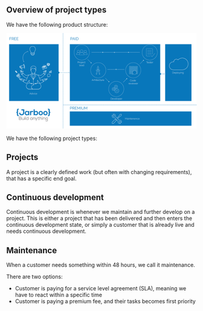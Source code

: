 Overview of project types
--------------------------

We have the following product structure:

![Task lifecycle](/images/jarbo-image.png)

We have the following project types:

Projects
--------------------------

A project is a clearly defined work (but often with changing requirements), that has a specific end goal.

Continuous development
--------------------------

Continuous development is whenever we maintain and further develop on a project. This is either a project that has been delivered and then enters the continuous development state, or simply a customer that is already live and needs continuous development.

Maintenance
--------------------------

When a customer needs something within 48 hours, we call it maintenance.

There are two options:

- Customer is paying for a service level agreement (SLA), meaning we have to react within a specific time
- Customer is paying a premium fee, and their tasks becomes first priority